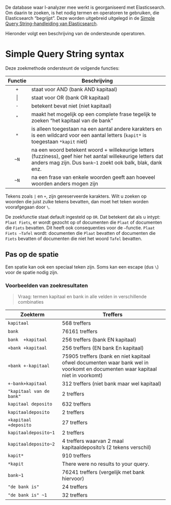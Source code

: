 De database waar I-analyzer mee werkt is georganiseerd met Elasticsearch. Om daarin te zoeken, is het nodig termen en operatoren te gebruiken, die Elasticsearch “begrijpt”. Deze worden uitgebreid uitgelegd in de [Simple Query String-handleiding van Elasticsearch](https://www.elastic.co/guide/en/elasticsearch/reference/8.11/query-dsl-simple-query-string-query.html#simple-query-string-syntax).

Hieronder volgt een beschrijving van de ondersteunde operatoren.

# Simple Query String syntax

Deze zoekmethode ondersteunt de volgende functies:

| Functie | Beschrijving |
|:---:| --- |
| `+` | staat voor AND (bank AND kapitaal) |
| &#124; | staat voor OR (bank OR kapitaal) |
| `-` | betekent bevat niet (niet kapitaal) |
| `"` | maakt het mogelijk op een complete frase tegelijk te zoeken “het kapitaal van de bank” |
| `*` | is alleen toegestaan na een aantal andere karakters en is een wildcard voor een aantal letters (`kapit*` is toegestaan `*kapit` niet) |
| `~N` | na een woord betekent woord + willekeurige letters (fuzziness), geef hier het aantal willekeurige letters dat anders mag zijn. Dus `bank~1` zoekt ook balk, blak, dank enz. |
| `~N` | na een frase van enkele woorden geeft aan hoeveel woorden anders mogen zijn |

Tekens zoals `|` en `+`, zijn gereserveerde karakters. Wilt u zoeken op woorden die juist zulke tekens bevatten, dan moet het teken worden voorafgegaan door `\`.

De zoekfunctie staat default ingesteld op `OR`. Dat betekent dat als u intypt: `Plaat Fiets`, er wordt gezocht op of documenten die `Plaat` of documenten die `Fiets` bevatten. Dit heeft ook consequenties voor de `–`functie. `Plaat Fiets –Tafel` wordt: documenten die `Plaat` bevatten of documenten die `Fiets` bevatten of documenten die niet het woord `Tafel` bevatten.

## Pas op de spatie
Een spatie kan ook een speciaal teken zijn. Soms kan een escape (dus `\`) voor de spatie nodig zijn.

### Voorbeelden van zoekresultaten

> Vraag: termen kapitaal en bank in alle velden in verschillende combinaties

| Zoekterm | Treffers |
| --- | --- |
| `kapitaal` | 568 treffers |
| `bank` | 76161 treffers |
| `bank  +kapitaal` |		256 treffers  (bank EN kapitaal)|
| `+bank +kapitaal` |		256 treffers (EN bank En kapitaal)|
| `+bank +-kapitaal` |	75905 treffers (bank en niet kapitaal ofwel documenten waar bank wel in voorkomt en documenten waar kapitaal niet in voorkomt) |
| `+-bank+kapitaal`|		312 treffers (niet bank maar wel kapitaal) |
| `"kapitaal van de bank"` |	2 treffers|
| `kapitaal deposito` |		632 treffers|
| `kapitaaldeposito`|  		2 treffers|
| `+kapitaal +deposito`|		27 treffers|
| `kapitaaldeposito~1` |		2 treffers|
| `kapitaaldeposito~2` |	4 treffers waarvan 2 maal kapitaaldeposito’s (2 tekens verschil) |
| `kapit*`|			910 treffers |
| `*kapit` |				There were no results to your query. |
| `bank~1` | 			76241 treffers (vergelijk met bank hiervoor) |
| `"de bank is"` |  			24 treffers |
| `"de bank is" ~1`|		32 treffers  |
